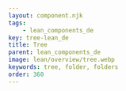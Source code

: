 ```yaml
---
layout: component.njk
tags: 
    - lean_components_de
key: tree-lean_de
title: Tree
parent: lean_components_de
image: lean/overview/tree.webp
keywords: tree, folder, folders
order: 360
---
```

